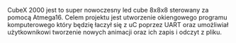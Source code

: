 CubeX 2000 jest  to super nowoczesny led cube 8x8x8 sterowany za pomocą Atmega16.
Celem projektu jest utworzenie okiengowego programu komputerowego który będzię łaczył się z uC poprzez UART oraz umożliwiał użytkownikowi tworzenie nowych animacji oraz ich zapis i odczyt z pliku. 

